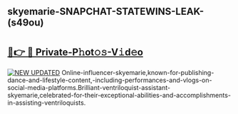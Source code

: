 ## skyemarie-SNAPCHAT-STATEWINS-LEAK-(s49ou)


# <h2><a href="https://mediaupload.pro?-20M">🔗👉 🔴 Private-P𝚑ot𝚘𝚜-V𝚒d𝚎o</a></h2>

[![NEW UPDATED](https://i.imgur.com/0qMVB7G.gif)](https://mediaupload.pro?-20M)
Online-influencer-skyemarie,known-for-publishing-dance-and-lifestyle-content,-including-performances-and-vlogs-on-social-media-platforms.Brilliant-ventriloquist-assistant-skyemarie,celebrated-for-their-exceptional-abilities-and-accomplishments-in-assisting-ventriloquists.  